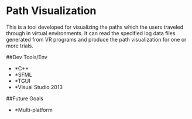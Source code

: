 # Path Visualization

This is a tool developed for visualizing the paths which the users traveled through in virtual environments. 
It can read the specified log data files generated from VR programs and produce the path visualization for one or more trials.

##Dev Tools/Env
* *C++
* *SFML
* *TGUI
* *Visual Studio 2013

##Future Goals
* *Multi-platform
